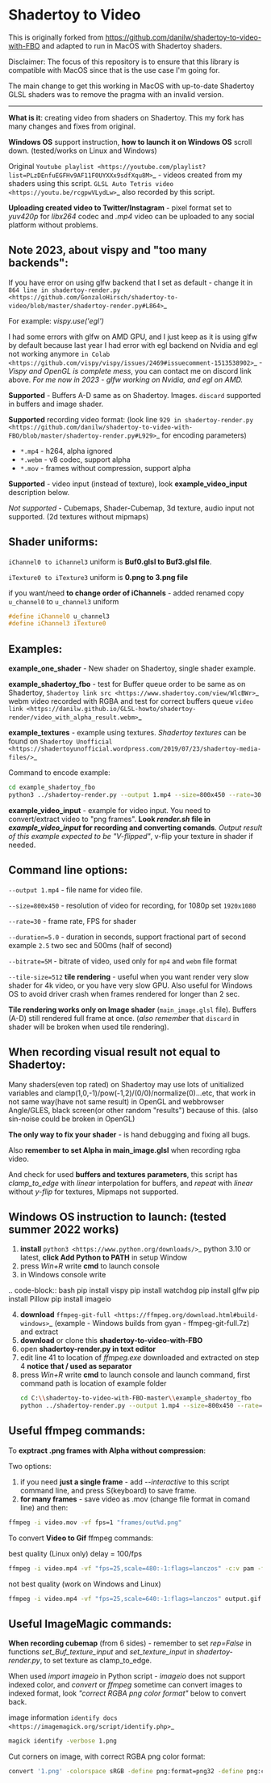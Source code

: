 # Shadertoy to Video

This is originally forked from https://github.com/danilw/shadertoy-to-video-with-FBO and adapted to run in MacOS with Shadertoy shaders.

Disclaimer: The focus of this repository is to ensure that this library is compatible with MacOS since that is the use case I'm going for.

The main change to get this working in MacOS with up-to-date Shadertoy GLSL shaders was to remove the pragma with an invalid version.

---

**What is it**: creating video from shaders on Shadertoy. This my fork has many changes and fixes from original.

**Windows OS** support instruction, **how to launch it on Windows OS** scroll down. (tested/works on Linux and Windows)

Original `Youtube playlist <https://youtube.com/playlist?list=PLzDEnfuEGFHv9AF11F0UYXXx9sdfXqu8M>`_ - videos created from my shaders using this script. `GLSL Auto Tetris video <https://youtu.be/rcgpwVLydLw>`_ also recorded by this script.

**Uploading created video to Twitter/Instagram** - pixel format set to _yuv420p_ for _libx264_ codec and _.mp4_ video can be uploaded to any social platform without problems.

## Note 2023, about vispy and "too many backends":

If you have error on using glfw backend that I set as default - change it in `864 line in shadertoy-render.py <https://github.com/GonzaloHirsch/shadertoy-to-video/blob/master/shadertoy-render.py#L864>`\_

For example: _vispy.use('egl')_

I had some errors with glfw on AMD GPU, and I just keep as it is using glfw by default because last year I had error with egl backend on Nvidia and egl not working anymore `in Colab <https://github.com/vispy/vispy/issues/2469#issuecomment-1513538902>`\_ - _Vispy and OpenGL is complete mess_, you can contact me on discord link above. _For me now in 2023 - glfw working on Nvidia, and egl on AMD._

**Supported** - Buffers A-D same as on Shadertoy. Images. `discard` supported in buffers and image shader.

**Supported** recording video format: (look line `929 in shadertoy-render.py <https://github.com/danilw/shadertoy-to-video-with-FBO/blob/master/shadertoy-render.py#L929>`\_ for encoding parameters)

- `*.mp4` - h264, alpha ignored
- `*.webm` - v8 codec, support alpha
- `*.mov` - frames without compression, support alpha

**Supported** - video input (instead of texture), look **example_video_input** description below.

_Not supported_ - Cubemaps, Shader-Cubemap, 3d texture, audio input not supported. (2d textures without mipmaps)

## Shader uniforms:

`iChannel0 to iChannel3` uniform is **Buf0.glsl to Buf3.glsl file**.

`iTexture0 to iTexture3` uniform is **0.png to 3.png file**

if you want/need **to change order of iChannels** - added renamed copy `u_channel0` to `u_channel3` uniform

```c
#define iChannel0 u_channel3
#define iChannel3 iTexture0
```

## Examples:

**example_one_shader** - New shader on Shadertoy, single shader example.

**example_shadertoy_fbo** - test for Buffer queue order to be same as on Shadertoy, `Shadertoy link src <https://www.shadertoy.com/view/WlcBWr>`_ webm video recorded with RGBA and test for correct buffers queue `video link <https://danilw.github.io/GLSL-howto/shadertoy-render/video_with_alpha_result.webm>`_

**example_textures** - example using textures. _Shadertoy textures_ can be found on `Shadertoy Unofficial <https://shadertoyunofficial.wordpress.com/2019/07/23/shadertoy-media-files/>`\_

Command to encode example:

```bash
cd example_shadertoy_fbo
python3 ../shadertoy-render.py --output 1.mp4 --size=800x450 --rate=30 --duration=5.0 --bitrate=5M main_image.glsl
```

**example_video_input** - example for video input. You need to convert/extract video to "png frames". **Look _render.sh_ file in _example_video_input_ for recording and converting comands**. _Output result of this example expected to be "V-flipped"_, v-flip your texture in shader if needed.

## Command line options:

`--output 1.mp4` - file name for video file.

`--size=800x450` - resolution of video for recording, for 1080p set `1920x1080`

`--rate=30` - frame rate, FPS for shader

`--duration=5.0` - duration in seconds, support fractional part of second example `2.5` two sec and 500ms (half of second)

`--bitrate=5M` - bitrate of video, used only for `mp4` and `webm` file format

`--tile-size=512` **tile rendering** - useful when you want render very slow shader for 4k video, or you have very slow GPU. Also useful for Windows OS to avoid driver crash when frames rendered for longer than 2 sec.

**Tile rendering works only on Image shader** (`main_image.glsl` file). Buffers (A-D) still rendered full frame at once. (_also remember_ that `discard` in shader will be broken when used tile rendering).

## When recording visual result not equal to Shadertoy:

Many shaders(even top rated) on Shadertoy may use lots of unitialized variables and clamp(1,0,-1)/pow(-1,2)/(0/0)/normalize(0)...etc, that work in not same way(have not same result) in OpenGL and webbrowser Angle/GLES, black screen(or other random "results") because of this. (also sin-noise could be broken in OpenGL)

**The only way to fix your shader** - is hand debugging and fixing all bugs.

Also **remember to set Alpha in main_image.glsl** when recording rgba video.

And check for used **buffers and textures parameters**, this script has _clamp_to_edge_ with _linear_ interpolation for buffers, and _repeat_ with _linear_ without _y-flip_ for textures, Mipmaps not supported.

## Windows OS instruction to launch: (tested summer 2022 works)

1. **install** `python3 <https://www.python.org/downloads/>`\_ python 3.10 or latest, **click Add Python to PATH** in setup Window
2. press _Win+R_ write **cmd** to launch console
3. in Windows console write

.. code-block:: bash
pip install vispy
pip install watchdog
pip install glfw
pip install Pillow
pip install imageio

4. **download** `ffmpeg-git-full <https://ffmpeg.org/download.html#build-windows>`\_ (example - Windows builds from gyan - ffmpeg-git-full.7z) and extract
5. **download** or clone this **shadertoy-to-video-with-FBO**
6. open **shadertoy-render.py in text editor**
7. edit line 41 to location of _ffmpeg.exe_ downloaded and extracted on step 4 **notice that / used as separator**
8. press _Win+R_ write **cmd** to launch console and launch command, first command path is location of example folder
   ```bash
   cd C:\\shadertoy-to-video-with-FBO-master\\example_shadertoy_fbo
   python ../shadertoy-render.py --output 1.mp4 --size=800x450 --rate=30 --duration=5.0 --bitrate=5M main_image.glsl
   ```

## Useful ffmpeg commands:

To **exptract .png frames with Alpha without compression**:

Two options:

1. if you need **just a single frame** - add _--interactive_ to this script command line, and press S(keyboard) to save frame.
2. **for many frames** - save video as .mov (change file format in comand line) and then:

```bash
ffmpeg -i video.mov -vf fps=1 "frames/out%d.png"
```

To convert **Video to Gif** ffmpeg commands:

best quality (Linux only) delay = 100/fps

```bash
ffmpeg -i video.mp4 -vf "fps=25,scale=480:-1:flags=lanczos" -c:v pam -f image2pipe - | convert -delay 4 - -loop 0 -layers optimize output.gif
```

not best quality (work on Windows and Linux)

```bash
ffmpeg -i video.mp4 -vf "fps=25,scale=640:-1:flags=lanczos" output.gif
```

## Useful ImageMagic commands:

**When recording cubemap** (from 6 sides) - remember to set _rep=False_ in functions _set_Buf_texture_input_ and _set_texture_input_ in _shadertoy-render.py_, to set texture as clamp_to_edge.

When used _import imageio_ in Python script - _imageio_ does not support indexed color, and _convert_ or _ffmpeg_ sometime can convert images to indexed format, look _"correct RGBA png color format"_ below to convert back.

image information `identify docs <https://imagemagick.org/script/identify.php>`\_

```bash
magick identify -verbose 1.png
```

Cut corners on image, with correct RGBA png color format:

```bash
convert '1.png' -colorspace sRGB -define png:format=png32 -define png:color-type=6 -gravity center -background transparent -extent 2048x2048 '1.png'
```
